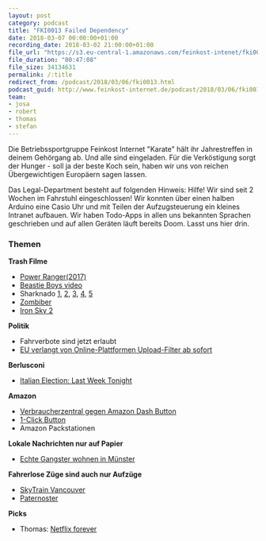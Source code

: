 ```yaml
---
layout: post
category: podcast
title: "FKI0013 Failed Dependency"
date: 2018-03-07 00:00:00+01:00
recording_date: 2018-03-02 21:00:00+01:00
file_url: "https://s3.eu-central-1.amazonaws.com/feinkost-intenet/fki0013.mp3"
file_duration: "00:47:08"
file_size: 34134631
permalink: /:title
redirect_from: /podcast/2018/03/06/fki0013.html
podcast_guid: http://www.feinkost-internet.de/podcast/2018/03/06/fki0013.html
team:
- josa
- robert
- thomas
- stefan
---
```


Die Betriebssportgruppe Feinkost Internet "Karate" hält ihr Jahrestreffen in deinem Gehörgang ab. Und alle sind eingeladen. Für die Verköstigung sorgt der Hunger - soll ja der beste Koch sein, haben wir uns von reichen Übergewichtigen Europäern sagen lassen.

Das Legal-Department besteht auf folgenden Hinweis: Hilfe! Wir sind seit 2 Wochen im Fahrstuhl eingeschlossen! Wir konnten über einen halben Arduino eine Casio Uhr und mit Teilen der Aufzugsteuerung ein kleines Intranet aufbauen. Wir haben Todo-Apps in allen uns bekannten Sprachen geschrieben und auf allen Geräten läuft bereits Doom. Lasst uns hier drin.


### Themen

__Trash Filme__

- [Power Ranger(2017)](http://www.imdb.com/title/tt3717490/)
- [Beastie Boys video](https://www.youtube.com/watch?v=ilnnMzK_m8w)
- Sharknado [1](http://www.imdb.com/title/tt2724064/), [2](http://www.imdb.com/title/tt3062074/), [3](http://www.imdb.com/title/tt3899796/),  [4](http://www.imdb.com/title/tt4831420/), [5](http://www.imdb.com/title/tt6298780/)
- [Zombiber](http://www.imdb.com/title/tt2784512/)
- [Iron Sky 2](https://www.youtube.com/watch?v=Wmilvm3KIgw)


__Politik__

- Fahrverbote sind jetzt erlaubt
- [EU verlangt von Online-Plattformen Upload-Filter ab sofort](https://www.heise.de/newsticker/meldung/EU-verlangt-von-Online-Plattformen-Upload-Filter-ab-sofort-3984699.html)

__Berlusconi__

- [Italian Election: Last Week Tonight](https://www.youtube.com/watch?v=LdhQzXHYLZ4)

__Amazon__

- [Verbraucherzentral gegen Amazon Dash Button](https://www.verbraucherzentrale.nrw/aktuelle-meldungen/vertraege-reklamation/amazon-dash-button-verbraucherzentrale-siegt-vor-gericht-13067)
- [1-Click Button](https://en.wikipedia.org/wiki/1-Click)
- Amazon Packstationen

__Lokale Nachrichten nur auf Papier__

- [Echte Gangster wohnen in Münster](https://www.stuttgarter-nachrichten.de/inhalt.schuesse-in-stuttgart-das-raetsel-um-die-schuesse-in-muenster.8c9c3a14-4100-4fd3-b614-f0a2d41321e3.html)

__Fahrerlose Züge sind auch nur Aufzüge__

- [SkyTrain Vancouver](https://de.wikipedia.org/wiki/SkyTrain_Vancouver)
- [Paternoster](https://de.wikipedia.org/wiki/Paternosteraufzug)

__Picks__

- Thomas: [Netflix forever](https://netflix-forever.de/)
